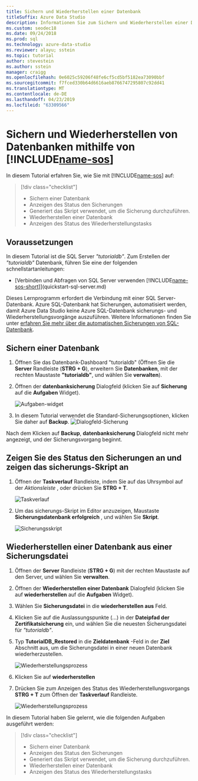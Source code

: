 ```yaml
---
title: Sichern und Wiederherstellen einer Datenbank
titleSuffix: Azure Data Studio
description: Informationen Sie zum Sichern und Wiederherstellen einer Datenbank mithilfe von Azure Data Studio
ms.custom: seodec18
ms.date: 09/24/2018
ms.prod: sql
ms.technology: azure-data-studio
ms.reviewer: alayu; sstein
ms.topic: tutorial
author: stevestein
ms.author: sstein
manager: craigg
ms.openlocfilehash: 0e6025c59206f48fe6cf5cd5bf5182ea73090bbf
ms.sourcegitcommit: f7fced330b64d6616aeb8766747295807c92dd41
ms.translationtype: MT
ms.contentlocale: de-DE
ms.lasthandoff: 04/23/2019
ms.locfileid: "63309566"
---
```

# <a name="backup-and-restore-databases-using-includename-sosincludesname-sos-shortmd"></a>Sichern und Wiederherstellen von Datenbanken mithilfe von [!INCLUDE[name-sos](../includes/name-sos-short.md)]

In diesem Tutorial erfahren Sie, wie Sie mit [!INCLUDE[name-sos](../includes/name-sos-short.md)] auf:
> [!div class="checklist"]
> * Sichern einer Datenbank 
> * Anzeigen des Status den Sicherungen
> * Generiert das Skript verwendet, um die Sicherung durchzuführen.
> * Wiederherstellen einer Datenbank
> * Anzeigen des Status des Wiederherstellungstasks

## <a name="prerequisites"></a>Voraussetzungen

In diesem Tutorial ist die SQL Server *"tutorialdb"*. Zum Erstellen der *"tutorialdb"* Datenbank, führen Sie eine der folgenden schnellstartanleitungen:

- [Verbinden und Abfragen von SQL Server verwenden [!INCLUDE[name-sos-short](../includes/name-sos-short.md)]](quickstart-sql-server.md)

Dieses Lernprogramm erfordert die Verbindung mit einer SQL Server-Datenbank. Azure SQL-Datenbank hat Sicherungen, automatisiert werden, damit Azure Data Studio keine Azure SQL-Datenbank sicherungs- und Wiederherstellungsvorgänge auszuführen. Weitere Informationen finden Sie unter [erfahren Sie mehr über die automatischen Sicherungen von SQL-Datenbank](https://docs.microsoft.com/azure/sql-database/sql-database-automated-backups).

## <a name="backup-a-database"></a>Sichern einer Datenbank

1. Öffnen Sie das Datenbank-Dashboard "tutorialdb" (Öffnen Sie die **Server** Randleiste (**STRG + G**), erweitern Sie **Datenbanken**, mit der rechten Maustaste **"tutorialdb"**, und wählen Sie **verwalten**).

2. Öffnen der **datenbanksicherung** Dialogfeld (klicken Sie auf **Sicherung** auf die **Aufgaben** Widget).

   ![Aufgaben-widget](./media/tutorial-backup-restore-sql-server/tasks.png)

3. In diesem Tutorial verwendet die Standard-Sicherungsoptionen, klicken Sie daher auf **Backup**.
   ![Dialogfeld-Sicherung](./media/tutorial-backup-restore-sql-server/backup-dialog.png)

Nach dem Klicken auf **Backup**, **datenbanksicherung** Dialogfeld nicht mehr angezeigt, und der Sicherungsvorgang beginnt.

## <a name="view-the-backup-status-and-view-the-backup-script"></a>Zeigen Sie des Status den Sicherungen an und zeigen das sicherungs-Skript an

1. Öffnen der **Taskverlauf** Randleiste, indem Sie auf das Uhrsymbol auf der *Aktionsleiste* , oder drücken Sie **STRG + T**.

   ![Taskverlauf](./media/tutorial-backup-restore-sql-server/task-history.png)

2. Um das sicherungs-Skript im Editor anzuzeigen, Maustaste **Sicherungsdatenbank erfolgreich** , und wählen Sie **Skript**.

   ![Sicherungsskript](./media/tutorial-backup-restore-sql-server/task-script.png) 

## <a name="restore-a-database-from-a-backup-file"></a>Wiederherstellen einer Datenbank aus einer Sicherungsdatei


1. Öffnen der **Server** Randleiste (**STRG + G**) mit der rechten Maustaste auf den Server, und wählen Sie **verwalten**. 

2. Öffnen der **Wiederherstellen einer Datenbank** Dialogfeld (klicken Sie auf **wiederherstellen** auf die **Aufgaben** Widget).

2. Wählen Sie **Sicherungsdatei** in die **wiederherstellen aus** Feld. 

3. Klicken Sie auf die Auslassungspunkte (...) in der **Dateipfad der Zertifikatsicherung** ein, und wählen Sie die neuesten Sicherungsdatei für *"tutorialdb"*.

3. Typ **TutorialDB_Restored** in die **Zieldatenbank** -Feld in der **Ziel** Abschnitt aus, um die Sicherungsdatei in einer neuen Datenbank wiederherzustellen.

   ![Wiederherstellungsprozess](./media/tutorial-backup-restore-sql-server/restore.png)

4. Klicken Sie auf **wiederherstellen**

5. Drücken Sie zum Anzeigen des Status des Wiederherstellungsvorgangs **STRG + T** zum Öffnen der **Taskverlauf** Randleiste.

   ![Wiederherstellungsprozess](./media/tutorial-backup-restore-sql-server/task-history-restore.png)


In diesem Tutorial haben Sie gelernt, wie die folgenden Aufgaben ausgeführt werden:
> [!div class="checklist"]
> * Sichern einer Datenbank 
> * Anzeigen des Status den Sicherungen
> * Generiert das Skript verwendet, um die Sicherung durchzuführen.
> * Wiederherstellen einer Datenbank
> * Anzeigen des Status des Wiederherstellungstasks

